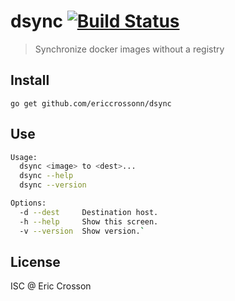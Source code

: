 # dsync [![Build Status](https://travis-ci.org/EricCrosson/dsync.svg?branch=master)](https://travis-ci.org/EricCrosson/dsync)

> Synchronize docker images without a registry

## Install

    go get github.com/ericcrossonn/dsync

## Use

```bash
Usage:
  dsync <image> to <dest>...
  dsync --help
  dsync --version

Options:
  -d --dest     Destination host.
  -h --help     Show this screen.
  -v --version  Show version.`
```

## License

ISC @ Eric Crosson
